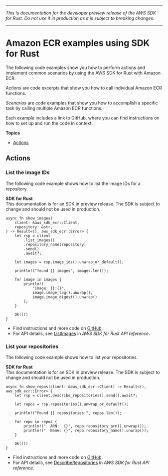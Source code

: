 --------

 *This is documentation for the developer preview release of the AWS SDK for Rust\. Do not use it in production as it is subject to breaking changes\.* 

--------

# Amazon ECR examples using SDK for Rust<a name="rust_ecr_code_examples"></a>

The following code examples show you how to perform actions and implement common scenarios by using the AWS SDK for Rust with Amazon ECR\.

*Actions* are code excerpts that show you how to call individual Amazon ECR functions\.

*Scenarios* are code examples that show you how to accomplish a specific task by calling multiple Amazon ECR functions\.

Each example includes a link to GitHub, where you can find instructions on how to set up and run the code in context\.

**Topics**
+ [Actions](#w14aac14b9c31c13)

## Actions<a name="w14aac14b9c31c13"></a>

### List the image IDs<a name="ecr_ListImages_rust_topic"></a>

The following code example shows how to list the image IDs for a repository\.

**SDK for Rust**  
This documentation is for an SDK in preview release\. The SDK is subject to change and should not be used in production\.
  

```
async fn show_images(
    client: &aws_sdk_ecr::Client,
    repository: &str,
) -> Result<(), aws_sdk_ecr::Error> {
    let rsp = client
        .list_images()
        .repository_name(repository)
        .send()
        .await?;

    let images = rsp.image_ids().unwrap_or_default();

    println!("found {} images", images.len());

    for image in images {
        println!(
            "image: {}:{}",
            image.image_tag().unwrap(),
            image.image_digest().unwrap()
        );
    }

    Ok(())
}
```
+  Find instructions and more code on [GitHub](https://github.com/awsdocs/aws-doc-sdk-examples/tree/main/rust_dev_preview/ecr#code-examples)\. 
+  For API details, see [ListImages](https://docs.rs/releases/search?query=aws-sdk) in *AWS SDK for Rust API reference*\. 

### List your repositories<a name="ecr_DescribeRepositories_rust_topic"></a>

The following code example shows how to list your repositories\.

**SDK for Rust**  
This documentation is for an SDK in preview release\. The SDK is subject to change and should not be used in production\.
  

```
async fn show_repos(client: &aws_sdk_ecr::Client) -> Result<(), aws_sdk_ecr::Error> {
    let rsp = client.describe_repositories().send().await?;

    let repos = rsp.repositories().unwrap_or_default();

    println!("Found {} repositories:", repos.len());

    for repo in repos {
        println!("  ARN:  {}", repo.repository_arn().unwrap());
        println!("  Name: {}", repo.repository_name().unwrap());
    }

    Ok(())
}
```
+  Find instructions and more code on [GitHub](https://github.com/awsdocs/aws-doc-sdk-examples/tree/main/rust_dev_preview/ecr#code-examples)\. 
+  For API details, see [DescribeRepositories](https://docs.rs/releases/search?query=aws-sdk) in *AWS SDK for Rust API reference*\. 